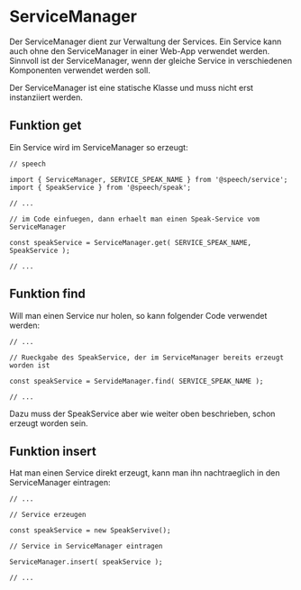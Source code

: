 # ServiceManager

Der ServiceManager dient zur Verwaltung der Services. Ein Service kann auch ohne den ServiceManager in einer Web-App verwendet werden. Sinnvoll ist der ServiceManager, wenn der gleiche Service in verschiedenen Komponenten verwendet werden soll.

Der ServiceManager ist eine statische Klasse und muss nicht erst instanziiert werden.


## Funktion get

Ein Service wird im ServiceManager so erzeugt:


    // speech

    import { ServiceManager, SERVICE_SPEAK_NAME } from '@speech/service';
    import { SpeakService } from '@speech/speak';

    // ...

    // im Code einfuegen, dann erhaelt man einen Speak-Service vom ServiceManager

    const speakService = ServiceManager.get( SERVICE_SPEAK_NAME, SpeakService );

    // ...


## Funktion find

Will man einen Service nur holen, so kann folgender Code verwendet werden:

    // ...

    // Rueckgabe des SpeakService, der im ServiceManager bereits erzeugt worden ist

    const speakService = ServideManager.find( SERVICE_SPEAK_NAME );

    // ...

Dazu muss der SpeakService aber wie weiter oben beschrieben, schon erzeugt worden sein.


## Funktion insert

Hat man einen Service direkt erzeugt, kann man ihn nachtraeglich in den ServiceManager eintragen:

    // ...
    
    // Service erzeugen

    const speakService = new SpeakServive();

    // Service in ServiceManager eintragen

    ServiceManager.insert( speakService );

    // ...